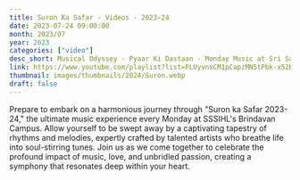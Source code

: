 ```yaml
---
title: Suron Ka Safar - Videos - 2023-24
date: 2023-07-24 09:00:00
month: 2023/07
year: 2023
categories: ["video"]
desc_short: Musical Odyssey - Pyaar Ki Dastaan - Monday Music at Sri Sathya Sai Institute, Brindavan Campus
link: https://www.youtube.com/playlist?list=PLUyvnxCM1pCapzMN5tPbk-x52KYsHV6im
thumbnail: images/thumbnails/2024/Suron.webp
draft: false
---
```


 Prepare to embark on a harmonious journey through "Suron ka Safar 2023-24," the ultimate music experience every Monday at SSSIHL's Brindavan Campus. Allow yourself to be swept away by a captivating tapestry of rhythms and melodies, expertly crafted by talented artists who breathe life into soul-stirring tunes. Join us as we come together to celebrate the profound impact of music, love, and unbridled passion, creating a symphony that resonates deep within your heart.